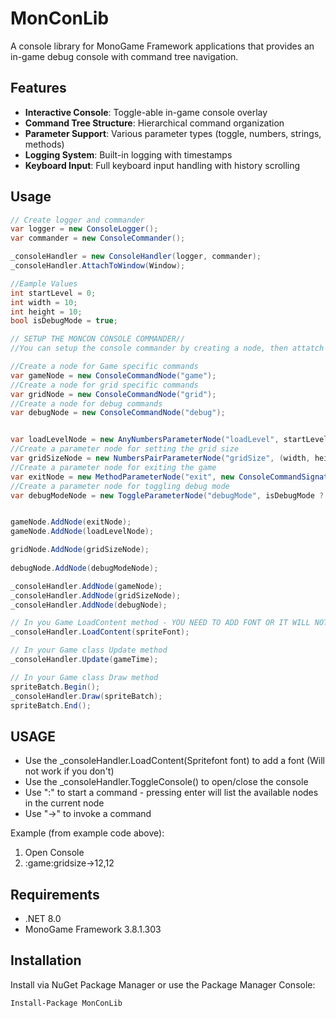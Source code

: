 # MonConLib

A console library for MonoGame Framework applications that provides an in-game debug console with command tree navigation.

## Features

- **Interactive Console**: Toggle-able in-game console overlay
- **Command Tree Structure**: Hierarchical command organization
- **Parameter Support**: Various parameter types (toggle, numbers, strings, methods)
- **Logging System**: Built-in logging with timestamps
- **Keyboard Input**: Full keyboard input handling with history scrolling

## Usage

```csharp
// Create logger and commander
var logger = new ConsoleLogger();
var commander = new ConsoleCommander();

_consoleHandler = new ConsoleHandler(logger, commander);
_consoleHandler.AttachToWindow(Window);

//Eample Values
int startLevel = 0;
int width = 10;
int height = 10;
bool isDebugMode = true;

// SETUP THE MONCON CONSOLE COMMANDER//
//You can setup the console commander by creating a node, then attatch new nodes to it.

//Create a node for Game specific commands
var gameNode = new ConsoleCommandNode("game");
//Create a node for grid specific commands
var gridNode = new ConsoleCommandNode("grid");
//Create a node for debug commands
var debugNode = new ConsoleCommandNode("debug");


var loadLevelNode = new AnyNumbersParameterNode("loadLevel", startLevel.ToString(), LoadLevel);
//Create a parameter node for setting the grid size
var gridSizeNode = new NumbersPairParameterNode("gridSize", (width, height), (x, y) => { SetGridSize(x, y); });
//Create a parameter node for exiting the game
var exitNode = new MethodParameterNode("exit", new ConsoleCommandSignature("now", () => { System.Environment.Exit(0); }));
//Create a parameter node for toggling debug mode
var debugModeNode = new ToggleParameterNode("debugMode", isDebugMode ? "on" : "off", SetDebugModeOn, SetDebugModeOff);


gameNode.AddNode(exitNode);
gameNode.AddNode(loadLevelNode);

gridNode.AddNode(gridSizeNode);
            
debugNode.AddNode(debugModeNode);

_consoleHandler.AddNode(gameNode);
_consoleHandler.AddNode(gridSizeNode);
_consoleHandler.AddNode(debugNode);

// In you Game LoadContent method - YOU NEED TO ADD FONT OR IT WILL NOT DISPLAY
_consoleHandler.LoadContent(spriteFont);

// In your Game class Update method
_consoleHandler.Update(gameTime);

// In your Game class Draw method
spriteBatch.Begin();
_consoleHandler.Draw(spriteBatch);
spriteBatch.End();
```


## USAGE
- Use the _consoleHandler.LoadContent(Spritefont font) to add a font (Will not work if you don't)
- Use the _consoleHandler.ToggleConsole() to open/close the console
- Use ":" to start a command - pressing enter will list the available nodes in the current node
- Use "->" to invoke a command 

Example (from example code above):
1. Open Console
2. :game:gridsize->12,12 

## Requirements

- .NET 8.0
- MonoGame Framework 3.8.1.303

## Installation

Install via NuGet Package Manager or use the Package Manager Console:

```
Install-Package MonConLib
```
